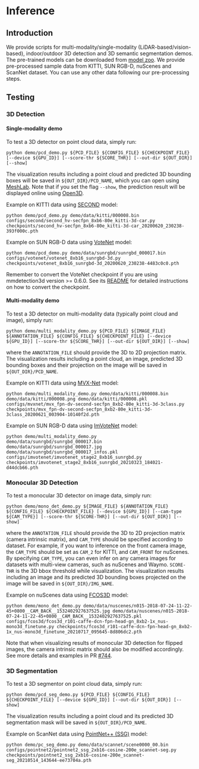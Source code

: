 # Inference

## Introduction

We provide scripts for multi-modality/single-modality (LiDAR-based/vision-based), indoor/outdoor 3D detection and 3D semantic segmentation demos. The pre-trained models can be downloaded from [model zoo](https://github.com/open-mmlab/mmdetection3d/blob/master/docs/en/model_zoo.md/). We provide pre-processed sample data from KITTI, SUN RGB-D, nuScenes and ScanNet dataset. You can use any other data following our pre-processing steps.

## Testing

### 3D Detection

#### Single-modality demo

To test a 3D detector on point cloud data, simply run:

```shell
python demo/pcd_demo.py ${PCD_FILE} ${CONFIG_FILE} ${CHECKPOINT_FILE} [--device ${GPU_ID}] [--score-thr ${SCORE_THR}] [--out-dir ${OUT_DIR}] [--show]
```

The visualization results including a point cloud and predicted 3D bounding boxes will be saved in `${OUT_DIR}/PCD_NAME`, which you can open using [MeshLab](http://www.meshlab.net/). Note that if you set the flag `--show`, the prediction result will be displayed online using [Open3D](http://www.open3d.org/).

Example on KITTI data using [SECOND](https://github.com/open-mmlab/mmdetection3d/tree/master/configs/second) model:

```shell
python demo/pcd_demo.py demo/data/kitti/000008.bin configs/second/second_hv-secfpn_8xb6-80e_kitti-3d-car.py checkpoints/second_hv-secfpn_8xb6-80e_kitti-3d-car_20200620_230238-393f000c.pth
```

Example on SUN RGB-D data using [VoteNet](https://github.com/open-mmlab/mmdetection3d/tree/master/configs/votenet) model:

```shell
python demo/pcd_demo.py demo/data/sunrgbd/sunrgbd_000017.bin configs/votenet/votenet_8xb16_sunrgbd-3d.py checkpoints/votenet_8xb16_sunrgbd-3d_20200620_230238-4483c0c0.pth
```

Remember to convert the VoteNet checkpoint if you are using mmdetection3d version >= 0.6.0. See its [README](https://github.com/open-mmlab/mmdetection3d/blob/master/configs/votenet/README.md/) for detailed instructions on how to convert the checkpoint.

#### Multi-modality demo

To test a 3D detector on multi-modality data (typically point cloud and image), simply run:

```shell
python demo/multi_modality_demo.py ${PCD_FILE} ${IMAGE_FILE} ${ANNOTATION_FILE} ${CONFIG_FILE} ${CHECKPOINT_FILE} [--device ${GPU_ID}] [--score-thr ${SCORE_THR}] [--out-dir ${OUT_DIR}] [--show]
```

where the `ANNOTATION_FILE` should provide the 3D to 2D projection matrix. The visualization results including a point cloud, an image, predicted 3D bounding boxes and their projection on the image will be saved in `${OUT_DIR}/PCD_NAME`.

Example on KITTI data using [MVX-Net](https://github.com/open-mmlab/mmdetection3d/tree/master/configs/mvxnet) model:

```shell
python demo/multi_modality_demo.py demo/data/kitti/000008.bin demo/data/kitti/000008.png demo/data/kitti/000008.pkl configs/mvxnet/mvx_fpn-dv-second-secfpn_8xb2-80e_kitti-3d-3class.py checkpoints/mvx_fpn-dv-second-secfpn_8xb2-80e_kitti-3d-3class_20200621_003904-10140f2d.pth
```

Example on SUN RGB-D data using [ImVoteNet](https://github.com/open-mmlab/mmdetection3d/tree/master/configs/imvotenet) model:

```shell
python demo/multi_modality_demo.py demo/data/sunrgbd/sunrgbd_000017.bin demo/data/sunrgbd/sunrgbd_000017.jpg demo/data/sunrgbd/sunrgbd_000017_infos.pkl configs/imvotenet/imvotenet_stage2_8xb16_sunrgbd.py checkpoints/imvotenet_stage2_8xb16_sunrgbd_20210323_184021-d44dcb66.pth
```

### Monocular 3D Detection

To test a monocular 3D detector on image data, simply run:

```shell
python demo/mono_det_demo.py ${IMAGE_FILE} ${ANNOTATION_FILE} ${CONFIG_FILE} ${CHECKPOINT_FILE} [--device ${GPU_ID}] [--cam-type ${CAM_TYPE}] [--score-thr ${SCORE-THR}] [--out-dir ${OUT_DIR}] [--show]
```

where the `ANNOTATION_FILE` should provide the 3D to 2D projection matrix (camera intrinsic matrix), and `CAM_TYPE` should be specified according to dataset. For example, if you want to inference on the front camera image, the `CAM_TYPE` should be set as `CAM_2` for KITTI, and `CAM_FRONT` for nuScenes. By specifying `CAM_TYPE`, you can even infer on any camera images for datasets with multi-view cameras, such as nuScenes and Waymo. `SCORE-THR` is the 3D bbox threshold while visualization. The visualization results including an image and its predicted 3D bounding boxes projected on the image will be saved in `${OUT_DIR}/IMG_NAME`.

Example on nuScenes data using [FCOS3D](https://github.com/open-mmlab/mmdetection3d/tree/master/configs/fcos3d) model:

```shell
python demo/mono_det_demo.py demo/data/nuscenes/n015-2018-07-24-11-22-45+0800__CAM_BACK__1532402927637525.jpg demo/data/nuscenes/n015-2018-07-24-11-22-45+0800__CAM_BACK__1532402927637525.pkl configs/fcos3d/fcos3d_r101-caffe-dcn-fpn-head-gn_8xb2-1x_nus-mono3d_finetune.py checkpoints/fcos3d_r101-caffe-dcn-fpn-head-gn_8xb2-1x_nus-mono3d_finetune_20210717_095645-8d806dc2.pth
```

Note that when visualizing results of monocular 3D detection for flipped images, the camera intrinsic matrix should also be modified accordingly. See more details and examples in PR [#744](https://github.com/open-mmlab/mmdetection3d/pull/744).

### 3D Segmentation

To test a 3D segmentor on point cloud data, simply run:

```shell
python demo/pcd_seg_demo.py ${PCD_FILE} ${CONFIG_FILE} ${CHECKPOINT_FILE} [--device ${GPU_ID}] [--out-dir ${OUT_DIR}] [--show]
```

The visualization results including a point cloud and its predicted 3D segmentation mask will be saved in `${OUT_DIR}/PCD_NAME`.

Example on ScanNet data using [PointNet++ (SSG)](https://github.com/open-mmlab/mmdetection3d/tree/master/configs/pointnet2) model:

```shell
python demo/pc_seg_demo.py demo/data/scannet/scene0000_00.bin configs/pointnet2/pointnet2_ssg_2xb16-cosine-200e_scannet-seg.py checkpoints/pointnet2_ssg_2xb16-cosine-200e_scannet-seg_20210514_143644-ee73704a.pth
```
